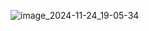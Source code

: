 ![image_2024-11-24_19-05-34](https://github.com/user-attachments/assets/53d6783f-b8b8-4a9e-96f2-130b6e3d46dd)
